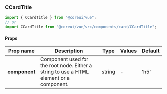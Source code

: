 ### CCardTitle

```jsx
import { CCardTitle } from "@coreui/vue";
// or
import CCardTitle from "@coreui/vue/src/components/card/CCardTitle";
```

#### Props

| Prop name     | Description                                                                             | Type   | Values | Default |
| ------------- | --------------------------------------------------------------------------------------- | ------ | ------ | ------- |
| **component** | Component used for the root node. Either a string to use a HTML element or a component. | string | -      | 'h5'    |
